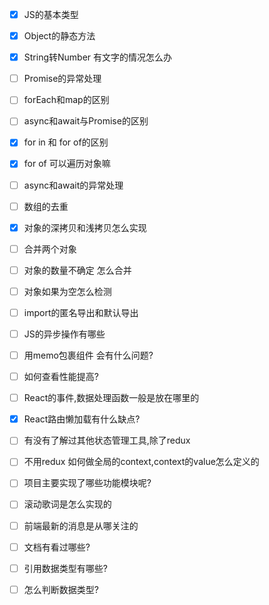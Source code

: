 - [x] JS的基本类型
- [x] Object的静态方法
- [x] String转Number 有文字的情况怎么办
- [ ] Promise的异常处理
- [ ] forEach和map的区别
- [ ] async和await与Promise的区别
- [x] for in 和 for of的区别
- [x] for of 可以遍历对象嘛
- [ ] async和await的异常处理
- [ ] 数组的去重
- [x] 对象的深拷贝和浅拷贝怎么实现
- [ ] 合并两个对象
- [ ] 对象的数量不确定 怎么合并
- [ ] 对象如果为空怎么检测
- [ ] import的匿名导出和默认导出
- [ ] JS的异步操作有哪些
- [ ] 用memo包裹组件 会有什么问题?
- [ ] 如何查看性能提高?
- [ ] React的事件,数据处理函数一般是放在哪里的
- [x] React路由懒加载有什么缺点?
- [ ] 有没有了解过其他状态管理工具,除了redux
- [ ] 不用redux 如何做全局的context,context的value怎么定义的
- [ ] 项目主要实现了哪些功能模块呢?
- [ ] 滚动歌词是怎么实现的
- [ ] 前端最新的消息是从哪关注的
- [ ] 文档有看过哪些?
- [ ] 引用数据类型有哪些?
- [ ] 怎么判断数据类型?

